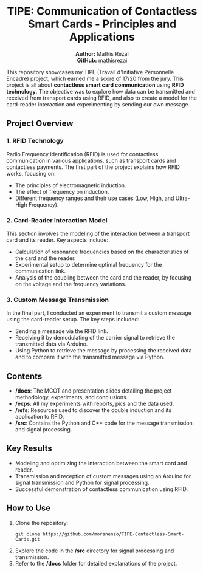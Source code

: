 <h1 align="center">TIPE: Communication of Contactless Smart Cards - Principles and Applications</h1>

<p align="center">
  <strong>Author:</strong> Mathis Rezaï <br>
  <strong>GitHub:</strong> <a href="https://github.com/mathisrezai">mathisrezai</a>
</p>

<p>This repository showcases my TIPE (Travail d'Initiative Personnelle Encadré) project, which earned me a score of 17/20 from the jury. This project is all about <strong>contactless smart card communication</strong> using <strong>RFID technology</strong>. The objective was to explore how data can be transmitted and received from transport cards using RFID, and also to create a model for the card-reader interaction and experimenting by sending our own message.</p>

<h2>Project Overview</h2>

<h3>1. RFID Technology</h3>
<p>Radio Frequency Identification (RFID) is used for contactless communication in various applications, such as transport cards and contactless payments. The first part of the project explains how RFID works, focusing on:</p>
<ul>
  <li>The principles of electromagnetic induction.</li>
  <li>The effect of frequency on induction.</li>
  <li>Different frequency ranges and their use cases (Low, High, and Ultra-High Frequency).</li>
</ul>

<h3>2. Card-Reader Interaction Model</h3>
<p>This section involves the modeling of the interaction between a transport card and its reader. Key aspects include:</p>
<ul>
  <li>Calculation of resonance frequencies based on the characteristics of the card and the reader.</li>
  <li>Experimental setup to determine optimal frequency for the communication link.</li>
  <li>Analysis of the coupling between the card and the reader, by focusing on the voltage and the frequency variations.</li>
</ul>

<h3>3. Custom Message Transmission</h3>
<p>In the final part, I conducted an experiment to transmit a custom message using the card-reader setup. The key steps included:</p>
<ul>
  <li>Sending a message via the RFID link.</li>
  <li>Receiving it by demodulating of the carrier signal to retrieve the transmitted data via Arduino.</li>
  <li>Using Python to retrieve the message by processing the received data and to compare it with the transmitted message via Python.</li>
</ul>

<h2>Contents</h2>
<ul>
  <li><strong>/docs</strong>: The MCOT and presentation slides detailing the project methodology, experiments, and conclusions.</li>
  <li><strong>/exps</strong>: All my experiments with reports, pics and the data used.</li>
  <li><strong>/refs</strong>: Resources used to discover the double induction and its application to RFID.</li>
  <li><strong>/src</strong>: Contains the Python and C++ code for the message transmission and signal processing.</li>
</ul>

<h2>Key Results</h2>
<ul>
  <li>Modeling and optimizing the interaction between the smart card and reader.</li>
  <li>Transmission and reception of custom messages using an Arduino for signal transmission and Python for signal processing.</li>
  <li>Successful demonstration of contactless communication using RFID.</li>
</ul>

<h2>How to Use</h2>
<ol>
  <li>Clone the repository:  
    <pre><code>git clone https://github.com/moranenzo/TIPE-Contactless-Smart-Cards.git</code></pre>
  </li>
  <li>Explore the code in the <strong>/src</strong> directory for signal processing and transmission.</li>
  <li>Refer to the <strong>/docs</strong> folder for detailed explanations of the project.</li>
</ol>
